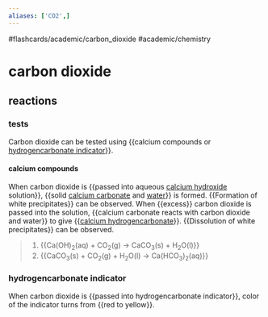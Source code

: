 ```yaml
---
aliases: ['CO2',]
---
```


#flashcards/academic/carbon_dioxide #academic/chemistry

# carbon dioxide

## reactions

### tests

Carbon dioxide can be tested using {{calcium compounds or [hydrogencarbonate indicator](hydrogencarbonate%20indicator.md)}}. <!--SR:!2023-04-29,112,242-->

#### calcium compounds

When carbon dioxide is {{passed into aqueous [calcium hydroxide](calcium%20hydroxide.md) solution}}, {{solid [calcium carbonate](calcium%20carbonate.md) and [water](water.md)}} is formed. {{Formation of white precipitates}} can be observed. When {{excess}} carbon dioxide is passed into the solution, {{calcium carbonate reacts with carbon dioxide and water}} to give {{[calcium hydrogencarbonate](calcium%20hydrogencarbonate.md)}}. {{Dissolution of white precipitates}} can be observed.
> 1. {{Ca(OH)<sub>2</sub>(aq) + CO<sub>2</sub>(g) → CaCO<sub>3</sub>(s) + H<sub>2</sub>O(l)}}
> 2. {{CaCO<sub>3</sub>(s) + CO<sub>2</sub>(g) + H<sub>2</sub>O(l) → Ca(HCO<sub>3</sub>)<sub>2</sub>(aq)}} <!--SR:!2023-06-26,153,210!2023-10-30,260,230!2023-11-26,310,206!2023-07-13,202,246!2023-08-31,312,246!2023-08-11,295,246!2023-05-10,141,226!2023-04-02,60,222!2023-06-14,147,262-->

### hydrogencarbonate indicator

When carbon dioxide is {{passed into hydrogencarbonate indicator}}, color of the indicator turns from {{red to yellow}}. <!--SR:!2023-05-09,260,270!2023-08-11,288,230-->
